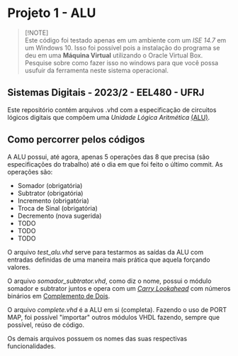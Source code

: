 # Projeto 1 - ALU

> [!NOTE]<br>
> Este código foi testado apenas em um ambiente com um <em>ISE 14.7</em> em um Windows 10. Isso foi possível pois a instalação do programa se deu em uma **Máquina Virtual** utilizando o Oracle Virtual Box. Pesquise sobre como fazer isso no windows para que você possa usufuir da ferramenta neste sistema operacional.

## Sistemas Digitais - 2023/2 - EEL480 - UFRJ

Este repositório contém arquivos .vhd com a especificação de circuitos lógicos digitais que compõem uma <em>Unidade Lógica Aritmética</em> [(ALU)](https://pt.wikipedia.org/wiki/Unidade_l%C3%B3gica_e_aritm%C3%A9tica).

## Como percorrer pelos códigos

A ALU possui, até agora, apenas 5 operações das 8 que precisa (são especificações do trabalho) até o dia em que foi feito o último commit. As operações são:

- Somador (obrigatória)
- Subtrator (obrigatória)
- Incremento (obrigatória)
- Troca de Sinal (obrigatória)
- Decremento (nova sugerida)
- TODO
- TODO
- TODO

O arquivo <em>test_alu.vhd</em> serve para testarmos as saídas da ALU com entradas definidas de uma maneira mais prática que aquela forçando valores.

O arquivo <em>somador_subtrator.vhd</em>, como diz o nome, possui o módulo somador e subtrator juntos e opera com um <em>[Carry Lookahead](https://en.wikipedia.org/wiki/Carry-lookahead_adder)</em> com números binários em [Complemento de Dois](https://pt.wikipedia.org/wiki/Complemento_para_dois).

O arquivo <em>complete.vhd</em> é a ALU em si (completa). Fazendo o uso de PORT MAP, foi possível "importar" outros módulos VHDL fazendo, sempre que possível, reúso de código.

Os demais arquivos possuem os nomes das suas respectivas funcionalidades.